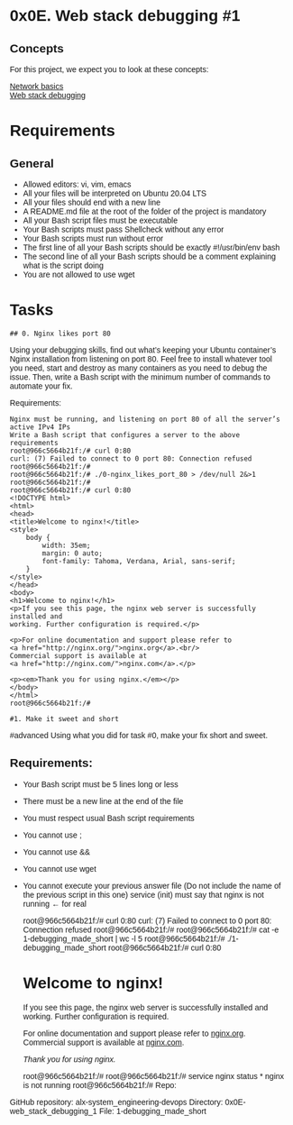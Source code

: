 # 0x0E. Web stack debugging #1

## Concepts

For this project, we expect you to look at these concepts:

[Network basics](https://intranet.alxswe.com/concepts/33)<br>
[Web stack debugging](https://intranet.alxswe.com/concepts/68)<br>
# Requirements

## General
- Allowed editors: vi, vim, emacs
- All your files will be interpreted on Ubuntu 20.04 LTS
- All your files should end with a new line
- A README.md file at the root of the folder of the project is mandatory
- All your Bash script files must be executable
- Your Bash scripts must pass Shellcheck without any error
- Your Bash scripts must run without error
- The first line of all your Bash scripts should be exactly #!/usr/bin/env bash
- The second line of all your Bash scripts should be a comment explaining what is the script doing
- You are not allowed to use wget
# Tasks

	## 0. Nginx likes port 80

Using your debugging skills, find out what’s keeping your Ubuntu container’s Nginx installation from listening on port 80. Feel free to install whatever tool you need, start and destroy as many containers as you need to debug the issue. Then, write a Bash script with the minimum number of commands to automate your fix.

Requirements:

	Nginx must be running, and listening on port 80 of all the server’s active IPv4 IPs
	Write a Bash script that configures a server to the above requirements
	root@966c5664b21f:/# curl 0:80
	curl: (7) Failed to connect to 0 port 80: Connection refused
	root@966c5664b21f:/#
	root@966c5664b21f:/# ./0-nginx_likes_port_80 > /dev/null 2&>1
	root@966c5664b21f:/#
	root@966c5664b21f:/# curl 0:80
	<!DOCTYPE html>
	<html>
	<head>
	<title>Welcome to nginx!</title>
	<style>
	    body {
        	width: 35em;
	        margin: 0 auto;
	        font-family: Tahoma, Verdana, Arial, sans-serif;
	    }
	</style>
	</head>
	<body>
	<h1>Welcome to nginx!</h1>
	<p>If you see this page, the nginx web server is successfully installed and
	working. Further configuration is required.</p>

	<p>For online documentation and support please refer to
	<a href="http://nginx.org/">nginx.org</a>.<br/>
	Commercial support is available at
	<a href="http://nginx.com/">nginx.com</a>.</p>

	<p><em>Thank you for using nginx.</em></p>
	</body>
	</html>
	root@966c5664b21f:/#

	#1. Make it sweet and short

#advanced
Using what you did for task #0, make your fix short and sweet.
## Requirements:

- Your Bash script must be 5 lines long or less
- There must be a new line at the end of the file
- You must respect usual Bash script requirements
- You cannot use ;
- You cannot use &&
- You cannot use wget
- You cannot execute your previous answer file (Do not include the name of the previous script in this one)
 service (init) must say that nginx is not running ← for real

	root@966c5664b21f:/# curl 0:80
	curl: (7) Failed to connect to 0 port 80: Connection refused
	root@966c5664b21f:/#
	root@966c5664b21f:/# cat -e 1-debugging_made_short | wc -l
	5
	root@966c5664b21f:/# ./1-debugging_made_short
	root@966c5664b21f:/# curl 0:80
	<!DOCTYPE html>
	<html>
	<head>
	<title>Welcome to nginx!</title>
	<style>
	    body {
        	width: 35em;
	        margin: 0 auto;
        	font-family: Tahoma, Verdana, Arial, sans-serif;
	    }
	</style>
	</head>
	<body>
	<h1>Welcome to nginx!</h1>
	<p>If you see this page, the nginx web server is successfully installed and
	working. Further configuration is required.</p>

	<p>For online documentation and support please refer to
	<a href="http://nginx.org/">nginx.org</a>.<br/>
	Commercial support is available at
	<a href="http://nginx.com/">nginx.com</a>.</p>

	<p><em>Thank you for using nginx.</em></p>
	</body>
	</html>
	root@966c5664b21f:/#
	root@966c5664b21f:/# service nginx status
	 * nginx is not running
	root@966c5664b21f:/# 
	Repo:

GitHub repository: alx-system_engineering-devops
Directory: 0x0E-web_stack_debugging_1
File: 1-debugging_made_short
